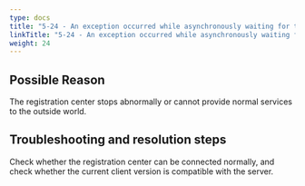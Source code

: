 ```yaml
---
type: docs
title: "5-24 - An exception occurred while asynchronously waiting for the reference service"
linkTitle: "5-24 - An exception occurred while asynchronously waiting for the reference service"
weight: 24
---
```



## Possible Reason

The registration center stops abnormally or cannot provide normal services to the outside world.

## Troubleshooting and resolution steps

Check whether the registration center can be connected normally, and check whether the current client version is compatible with the server.

<p style="margin-top: 3rem;"> </p>
